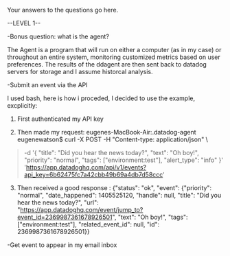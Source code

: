 Your answers to the questions go here.

--LEVEL 1--

-Bonus question: what is the agent?

The Agent is a program that will run on either a computer (as in my case) or throughout an entire system, monitoring customized metrics based on user preferences. The results of the ddagent are then sent back to datadog servers for storage and I assume historcal analysis. 

-Submit an event via the API

I used bash, here is how i proceded, I decided to use the example, excplicitly: 

1. First authenticated my API key

2. Then made my request: eugenes-MacBook-Air:.datadog-agent eugenewatson$ curl  -X POST -H "Content-type: application/json" \
> -d '{
>       "title": "Did you hear the news today?",
>       "text": "Oh boy!",
>       "priority": "normal",
>       "tags": ["environment:test"],
>       "alert_type": "info"
>   }' \
> 'https://app.datadoghq.com/api/v1/events?api_key=6b62475fc7a42cbb49b69a4db7d58ccc'

3. Then received a good response : {"status": "ok", "event": {"priority": "normal", "date_happened": 1405525120, "handle": null, "title": "Did you hear the news today?", "url": "https://app.datadoghq.com/event/jump_to?event_id=2369987361678926501", "text": "Oh boy!", "tags": ["environment:test"], "related_event_id": null, "id": 2369987361678926501}}

-Get event to appear in my email inbox


